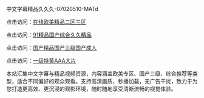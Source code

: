 中文字幕精品久久久-07020510-MATd

点击访问：<a href="https://heiliao2dmwwy.pages.dev">在线欧美精品二区三区</a>

点击访问：<a href="https://heiliaoll4qsx.pages.dev">91精品国产综合久久精品</a>

点击访问：<a href="https://heiliaowzu4ur.pages.dev">国产精品国产三级国产成人</a>

点击访问：<a href="https://heiliaozj3tjd.pages.dev">一级特黄AAA大片</a>

本站汇集中文字幕与精品视频资源，内容涵盖欧美专区、国产三级、综合推荐等类型，适合不同偏好的观众观看。支持高清画质、秒播加载，无广告干扰，致力于为您打造更高效、更沉浸的观影环境，随时随地享受清晰流畅的视觉体验。

<span style="display:none;">[Canonical link](https://github.com/gh20250708/gh06 ）</span>
